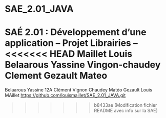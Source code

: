 # SAE_2.01_JAVA
SAÉ 2.01 : Développement d’une application – Projet Librairies – 
<<<<<<< HEAD
Maillet Louis
Belaarous Yassine
Vingon-chaudey Clement
Gezault Mateo
=======
Belaarous Yassine 12A
Clément Vignon Chaudey
Matéo Gezault
Louis MAillet
https://github.com/louismaillet/SAE_2.01_JAVA.git
>>>>>>> b8433ae (Modification fichier README avec info sur la SAE)
